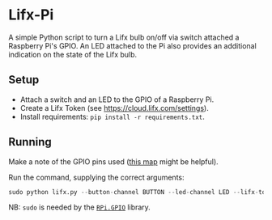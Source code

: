 # Lifx-Pi

A simple Python script to turn a Lifx bulb on/off via switch attached a Raspberry Pi's GPIO.
An LED attached to the Pi also provides an additional indication on the state of the Lifx bulb.

## Setup
- Attach a switch and an LED to the GPIO of a Raspberry Pi.
- Create a Lifx Token (see https://cloud.lifx.com/settings).
- Install requirements: `pip install -r requirements.txt`.

## Running
Make a note of the GPIO pins used ([this map](http://pi.gadgetoid.com/pinout) might be helpful).

Run the command, supplying the correct arguments:

```python
sudo python lifx.py --button-channel BUTTON --led-channel LED --lifx-token TOKEN
```

NB: `sudo` is needed by the [`RPi.GPIO`](https://pypi.python.org/pypi/RPi.GPIO) library.